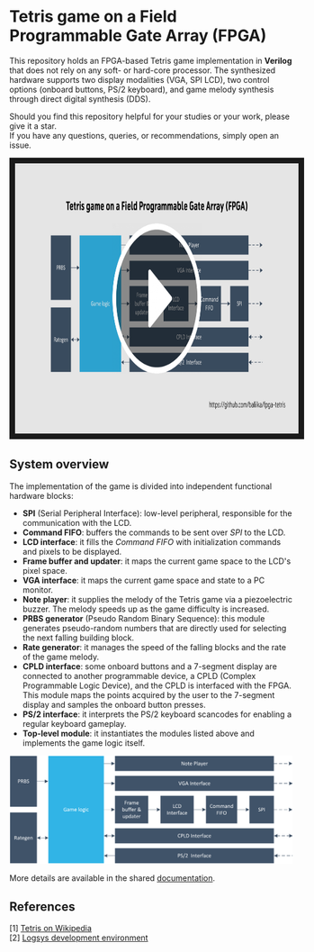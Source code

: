 # Tetris game on a Field Programmable Gate Array (FPGA)
This repository holds an FPGA-based Tetris game implementation in **Verilog** that does not rely on any soft- or hard-core processor. The synthesized hardware supports two display modalities (VGA, SPI LCD), two control options (onboard buttons, PS/2 keyboard), and game melody synthesis through direct digital synthesis (DDS).

Should you find this repository helpful for your studies or your work, please give it a star.  
If you have any questions, queries, or recommendations, simply open an issue.

<a href="https://youtu.be/ppmM2zAbeEU" target="_blank"><img src="./youtube.png" width="900" height="480" border="10" /></a>

## System overview

The implementation of the game is divided into independent functional hardware blocks:
- **SPI** (Serial Peripheral Interface): low-level peripheral, responsible for the communication with the LCD.
- **Command FIFO**: buffers the commands to be sent over *SPI* to the LCD.
- **LCD interface**: it fills the *Command FIFO* with initialization commands and pixels to be displayed.
- **Frame buffer and updater**: it maps the current game space to the LCD's pixel space.
- **VGA interface**: it maps the current game space and state to a PC monitor.
- **Note player**: it supplies the melody of the Tetris game via a piezoelectric buzzer. The melody speeds up as the game difficulty is increased.
- **PRBS generator** (Pseudo Random Binary Sequence): this module generates pseudo-random numbers that are directly used for selecting the next falling building block.
- **Rate generator**: it manages the speed of the falling blocks and the rate of the game melody.
- **CPLD interface**: some onboard buttons and a 7-segment display are connected to another programmable device, a CPLD (Complex Programmable Logic Device), and the CPLD is interfaced with the FPGA. This module maps the points acquired by the user to the 7-segment display and samples the onboard button presses.
- **PS/2 interface**: it interprets the PS/2 keyboard scancodes for enabling a regular keyboard gameplay.
- **Top-level module**: it instantiates the modules listed above and implements the game logic itself.

![Tetris system overview](overview.png)

More details are available in the shared [documentation](documentation.pdf).

## References
[1] [Tetris on Wikipedia](https://en.wikipedia.org/wiki/Tetris)  
[2] [Logsys development environment](http://logsys.mit.bme.hu/en)